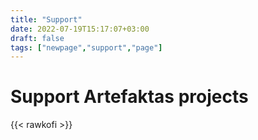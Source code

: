 ```yaml
---
title: "Support"
date: 2022-07-19T15:17:07+03:00
draft: false
tags: ["newpage","support","page"]
---
```


# Support Artefaktas projects



{{< rawkofi >}}

